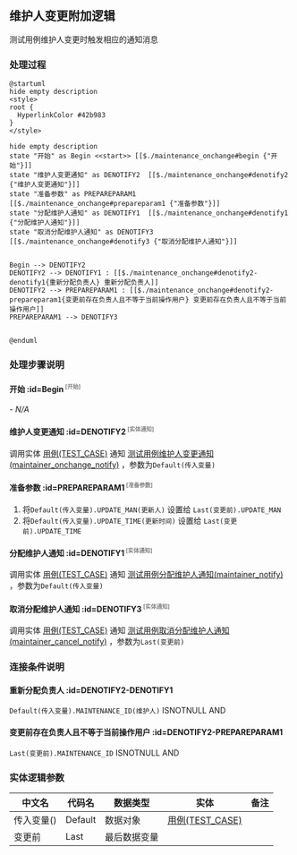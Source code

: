 ## 维护人变更附加逻辑 <!-- {docsify-ignore-all} -->

   测试用例维护人变更时触发相应的通知消息

### 处理过程

```plantuml
@startuml
hide empty description
<style>
root {
  HyperlinkColor #42b983
}
</style>

hide empty description
state "开始" as Begin <<start>> [[$./maintenance_onchange#begin {"开始"}]]
state "维护人变更通知" as DENOTIFY2  [[$./maintenance_onchange#denotify2 {"维护人变更通知"}]]
state "准备参数" as PREPAREPARAM1  [[$./maintenance_onchange#prepareparam1 {"准备参数"}]]
state "分配维护人通知" as DENOTIFY1  [[$./maintenance_onchange#denotify1 {"分配维护人通知"}]]
state "取消分配维护人通知" as DENOTIFY3  [[$./maintenance_onchange#denotify3 {"取消分配维护人通知"}]]


Begin --> DENOTIFY2
DENOTIFY2 --> DENOTIFY1 : [[$./maintenance_onchange#denotify2-denotify1{重新分配负责人} 重新分配负责人]]
DENOTIFY2 --> PREPAREPARAM1 : [[$./maintenance_onchange#denotify2-prepareparam1{变更前存在负责人且不等于当前操作用户} 变更前存在负责人且不等于当前操作用户]]
PREPAREPARAM1 --> DENOTIFY3


@enduml
```


### 处理步骤说明

#### 开始 :id=Begin<sup class="footnote-symbol"> <font color=gray size=1>[开始]</font></sup>



*- N/A*
#### 维护人变更通知 :id=DENOTIFY2<sup class="footnote-symbol"> <font color=gray size=1>[实体通知]</font></sup>



调用实体 [用例(TEST_CASE)](module/TestMgmt/test_case.md) 通知 [测试用例维护人变更通知(maintainer_onchange_notify)](module/TestMgmt/test_case/notify/maintainer_onchange_notify) ，参数为`Default(传入变量)`
#### 准备参数 :id=PREPAREPARAM1<sup class="footnote-symbol"> <font color=gray size=1>[准备参数]</font></sup>



1. 将`Default(传入变量).UPDATE_MAN(更新人)` 设置给  `Last(变更前).UPDATE_MAN`
2. 将`Default(传入变量).UPDATE_TIME(更新时间)` 设置给  `Last(变更前).UPDATE_TIME`

#### 分配维护人通知 :id=DENOTIFY1<sup class="footnote-symbol"> <font color=gray size=1>[实体通知]</font></sup>



调用实体 [用例(TEST_CASE)](module/TestMgmt/test_case.md) 通知 [测试用例分配维护人通知(maintainer_notify)](module/TestMgmt/test_case/notify/maintainer_notify) ，参数为`Default(传入变量)`
#### 取消分配维护人通知 :id=DENOTIFY3<sup class="footnote-symbol"> <font color=gray size=1>[实体通知]</font></sup>



调用实体 [用例(TEST_CASE)](module/TestMgmt/test_case.md) 通知 [测试用例取消分配维护人通知(maintainer_cancel_notify)](module/TestMgmt/test_case/notify/maintainer_cancel_notify) ，参数为`Last(变更前)`

### 连接条件说明
#### 重新分配负责人 :id=DENOTIFY2-DENOTIFY1

`Default(传入变量).MAINTENANCE_ID(维护人)` ISNOTNULL AND 
#### 变更前存在负责人且不等于当前操作用户 :id=DENOTIFY2-PREPAREPARAM1

`Last(变更前).MAINTENANCE_ID` ISNOTNULL AND 


### 实体逻辑参数

|    中文名   |    代码名    |  数据类型    |  实体   |备注 |
| --------| --------| -------- | -------- | --------   |
|传入变量(<i class="fa fa-check"/></i>)|Default|数据对象|[用例(TEST_CASE)](module/TestMgmt/test_case.md)||
|变更前|Last|最后数据变量|||
